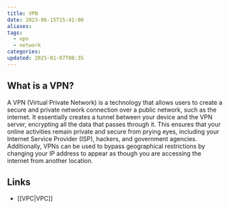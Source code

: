 ```yaml
---
title: VPN
date: 2023-06-15T15:41:00
aliases: 
tags:
  - vpn
  - network
categories: 
updated: 2025-01-07T00:35
---
```


## What is a VPN?

A VPN (Virtual Private Network) is a technology that allows users to create a secure and private network connection over a public network, such as the internet. It essentially creates a tunnel between your device and the VPN server, encrypting all the data that passes through it. This ensures that your online activities remain private and secure from prying eyes, including your Internet Service Provider (ISP), hackers, and government agencies. Additionally, VPNs can be used to bypass geographical restrictions by changing your IP address to appear as though you are accessing the internet from another location.

## Links

- [[VPC|VPC]]
